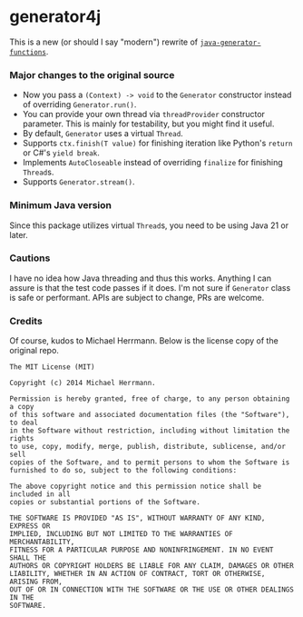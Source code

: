 # generator4j

This is a new (or should I say "modern") rewrite of [`java-generator-functions`](https://github.com/mherrmann/java-generator-functions).

### Major changes to the original source

- Now you pass a `(Context) -> void` to the `Generator` constructor instead of overriding `Generator.run()`.
- You can provide your own thread via `threadProvider` constructor parameter. This is mainly for testability, but you might find it useful.
- By default, `Generator` uses a virtual `Thread`.
- Supports `ctx.finish(T value)` for finishing iteration like Python's `return` or C#'s `yield break`.
- Implements `AutoCloseable` instead of overriding `finalize` for finishing `Thread`s.
- Supports `Generator.stream()`.

### Minimum Java version

Since this package utilizes virtual `Thread`s, you need to be using Java 21 or later.

### Cautions

I have no idea how Java threading and thus this works. Anything I can assure is that the test code passes if it does. I'm not sure if `Generator` class is safe or performant. APIs are subject to change, PRs are welcome.

### Credits

Of course, kudos to Michael Herrmann. Below is the license copy of the original repo.

```
The MIT License (MIT)

Copyright (c) 2014 Michael Herrmann.

Permission is hereby granted, free of charge, to any person obtaining a copy
of this software and associated documentation files (the "Software"), to deal
in the Software without restriction, including without limitation the rights
to use, copy, modify, merge, publish, distribute, sublicense, and/or sell
copies of the Software, and to permit persons to whom the Software is
furnished to do so, subject to the following conditions:

The above copyright notice and this permission notice shall be included in all
copies or substantial portions of the Software.

THE SOFTWARE IS PROVIDED "AS IS", WITHOUT WARRANTY OF ANY KIND, EXPRESS OR
IMPLIED, INCLUDING BUT NOT LIMITED TO THE WARRANTIES OF MERCHANTABILITY,
FITNESS FOR A PARTICULAR PURPOSE AND NONINFRINGEMENT. IN NO EVENT SHALL THE
AUTHORS OR COPYRIGHT HOLDERS BE LIABLE FOR ANY CLAIM, DAMAGES OR OTHER
LIABILITY, WHETHER IN AN ACTION OF CONTRACT, TORT OR OTHERWISE, ARISING FROM,
OUT OF OR IN CONNECTION WITH THE SOFTWARE OR THE USE OR OTHER DEALINGS IN THE
SOFTWARE.
```

